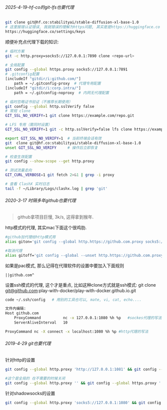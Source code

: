 

###### 2025-4-19-hf-co的git-lfs也要代理

```sh
git clone git@hf.co:stabilityai/stable-diffusion-xl-base-1.0
# 这里报错认证错误, 我就错误的理解为https问题, 其实是是https://huggingface.co 需要设置ssh key
https://huggingface.co/settings/keys
```

顺便补充点代理下载的知识:

```sh
# 临时方案
git -c http.proxy=socks5://127.0.0.1:7890 clone <repo-url>

# 全局配置
git config --global https.proxy socks5://127.0.0.1:7891
# .gitconfig配置
[includeIf "gitdir/i:github.com/"]
    path = ~/.gitconfig-proxy  # 代理专用配置
[includeIf "gitdir/i:corp.intra/"]
    path = ~/.gitconfig-noproxy  # 内网无代理配置

# 临时忽略证书验证（不推荐长期使用）
git config --global http.sslVerify false
# 常规 clone
GIT_SSL_NO_VERIFY=1 git clone https://example.com/repo.git

# LFS 专用（需同时设置）
GIT_SSL_NO_VERIFY=1 git -c http.sslVerify=false lfs clone https://example.com/repo.git

export GIT_SSL_NO_VERIFY=1  # 当前终端会话有效
git  clone git@hf.co:stabilityai/stable-diffusion-xl-base-1.0
unset GIT_SSL_NO_VERIFY     # 操作后立即恢复

# 检查生效配置
git config --show-scope --get http.proxy

# 测试流量走向
GIT_CURL_VERBOSE=1 git fetch 2>&1 | grep -i proxy

# 查看 ClashX 实时日志
tail -f ~/Library/Logs/clashx.log | grep 'git'

```

###### 2020-3-17 时隔多年github也要代理

> github拿项目巨慢, 3k/s, 这得拿到猴年.

http模式的代理, 其实mac下面这个很鸡肋. 

```sh
#github加代理给http模式用
alias giton='git config --global http.https://github.com.proxy socks5://127.0.0.1:1080'

#取消代理
alias gitoff='git config --global --unset http.https://github.com.proxy'
```

如果是pac模式, 那么记得在代理软件的设置中要加入下面规则

```
||github.com^
```

设置ssh模式的代理, 这个才是重点, 比如这种clone方式就是ssh模式: git clone git@github.com:play-with-docker/play-with-docker.github.io.git

```sh
code ~/.ssh/config   # 用别的工具也可以, mate, vi, cat, echo....

文件内编辑: 
Host github.com
    ProxyCommand          nc -x 127.0.0.1:1080 %h %p   #sockes代理的写法
    ServerAliveInterval   10

ProxyCommand nc -X connect -x localhost:1080 %h %p #http代理的写法 
```





###### 2019-4-29 git也要代理

针对http的设置

```sh
git config --global http.proxy 'http://127.0.0.1:1081' && git config --global https.proxy 'http://127.0.0.1:1081
```

```sh
#这个是全局的 在不需要的时候关闭
git config --global http.proxy '' && git config --global https.proxy ''
```



针对shadowsocks的设置

```sh
git config --global http.proxy 'socks5://127.0.0.1:1080' && git config --global https.proxy 'socks5://127.0.0.1:1080'
```

